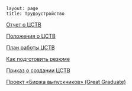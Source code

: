 ```
layout: page
title: Трудоустройство
```

[Отчет о ЦСТВ](/documents/Отчет.pdf)

[Положения о ЦСТВ](/documents/положения-о-ЦСТВ.pdf)

[План работы ЦСТВ](/documents/план-работы-ЦСТВ.pdf)

[Как подготовить резюме](/documents/резюме.docx)

[Приказ о создании ЦСТВ](/documents/приказ.pdf)

[Проект «Биржа выпускников» (Great Graduate)](http://www.cm-spb.ru/cms/%d0%bf%d1%80%d0%be%d0%b5%d0%ba%d1%82-%d0%b1%d0%b8%d1%80%d0%b6%d0%b0-%d0%b2%d1%8b%d0%bf%d1%83%d1%81%d0%ba%d0%bd%d0%b8%d0%ba%d0%be%d0%b2-great-graduate/)
